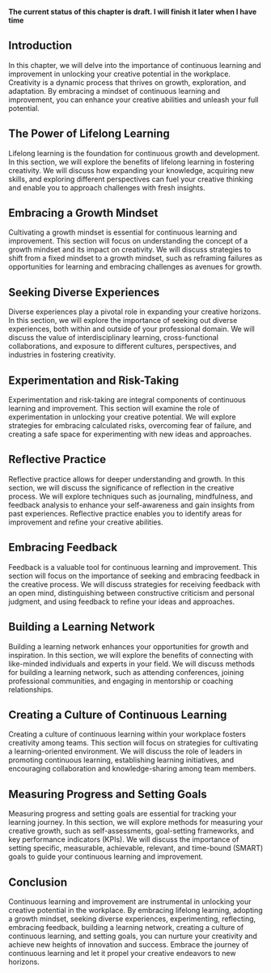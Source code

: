 **The current status of this chapter is draft. I will finish it later when I have time**

Introduction
------------

In this chapter, we will delve into the importance of continuous learning and improvement in unlocking your creative potential in the workplace. Creativity is a dynamic process that thrives on growth, exploration, and adaptation. By embracing a mindset of continuous learning and improvement, you can enhance your creative abilities and unleash your full potential.

The Power of Lifelong Learning
------------------------------

Lifelong learning is the foundation for continuous growth and development. In this section, we will explore the benefits of lifelong learning in fostering creativity. We will discuss how expanding your knowledge, acquiring new skills, and exploring different perspectives can fuel your creative thinking and enable you to approach challenges with fresh insights.

Embracing a Growth Mindset
--------------------------

Cultivating a growth mindset is essential for continuous learning and improvement. This section will focus on understanding the concept of a growth mindset and its impact on creativity. We will discuss strategies to shift from a fixed mindset to a growth mindset, such as reframing failures as opportunities for learning and embracing challenges as avenues for growth.

Seeking Diverse Experiences
---------------------------

Diverse experiences play a pivotal role in expanding your creative horizons. In this section, we will explore the importance of seeking out diverse experiences, both within and outside of your professional domain. We will discuss the value of interdisciplinary learning, cross-functional collaborations, and exposure to different cultures, perspectives, and industries in fostering creativity.

Experimentation and Risk-Taking
-------------------------------

Experimentation and risk-taking are integral components of continuous learning and improvement. This section will examine the role of experimentation in unlocking your creative potential. We will explore strategies for embracing calculated risks, overcoming fear of failure, and creating a safe space for experimenting with new ideas and approaches.

Reflective Practice
-------------------

Reflective practice allows for deeper understanding and growth. In this section, we will discuss the significance of reflection in the creative process. We will explore techniques such as journaling, mindfulness, and feedback analysis to enhance your self-awareness and gain insights from past experiences. Reflective practice enables you to identify areas for improvement and refine your creative abilities.

Embracing Feedback
------------------

Feedback is a valuable tool for continuous learning and improvement. This section will focus on the importance of seeking and embracing feedback in the creative process. We will discuss strategies for receiving feedback with an open mind, distinguishing between constructive criticism and personal judgment, and using feedback to refine your ideas and approaches.

Building a Learning Network
---------------------------

Building a learning network enhances your opportunities for growth and inspiration. In this section, we will explore the benefits of connecting with like-minded individuals and experts in your field. We will discuss methods for building a learning network, such as attending conferences, joining professional communities, and engaging in mentorship or coaching relationships.

Creating a Culture of Continuous Learning
-----------------------------------------

Creating a culture of continuous learning within your workplace fosters creativity among teams. This section will focus on strategies for cultivating a learning-oriented environment. We will discuss the role of leaders in promoting continuous learning, establishing learning initiatives, and encouraging collaboration and knowledge-sharing among team members.

Measuring Progress and Setting Goals
------------------------------------

Measuring progress and setting goals are essential for tracking your learning journey. In this section, we will explore methods for measuring your creative growth, such as self-assessments, goal-setting frameworks, and key performance indicators (KPIs). We will discuss the importance of setting specific, measurable, achievable, relevant, and time-bound (SMART) goals to guide your continuous learning and improvement.

Conclusion
----------

Continuous learning and improvement are instrumental in unlocking your creative potential in the workplace. By embracing lifelong learning, adopting a growth mindset, seeking diverse experiences, experimenting, reflecting, embracing feedback, building a learning network, creating a culture of continuous learning, and setting goals, you can nurture your creativity and achieve new heights of innovation and success. Embrace the journey of continuous learning and let it propel your creative endeavors to new horizons.
